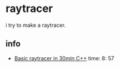 # raytracer

i try to make a raytracer.

## info
 - [Basic raytracer in 30min C++](https://www.youtube.com/watch?v=ARn_yhgk7aE) time: 8: 57
